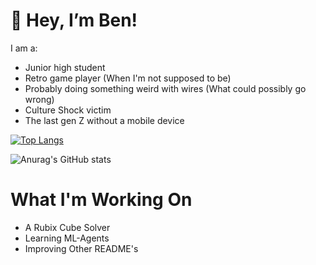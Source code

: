 # 👋 Hey, I’m Ben!

I am a:
- Junior high student  
- Retro game player (When I'm not supposed to be)
- Probably doing something weird with wires (What could possibly go wrong)
- Culture Shock victim
- The last gen Z without a mobile device

[![Top Langs](https://github-readme-stats.vercel.app/api/top-langs/?username=anuraghazra&layout=pie)](https://github.com/anuraghazra/github-readme-stats)

![Anurag's GitHub stats](https://github-readme-stats.vercel.app/api?username=BenP1236691&theme=dark&show_icons=true)

# What I'm Working On

- A Rubix Cube Solver
- Learning ML-Agents
- Improving Other README's

